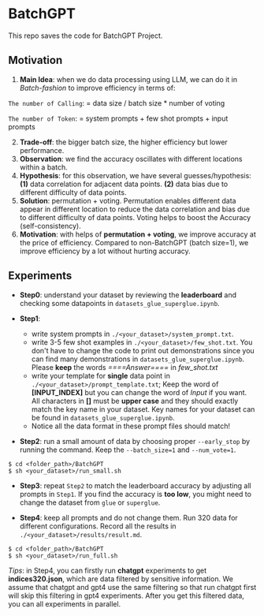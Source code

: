 
# BatchGPT

This repo saves the code for BatchGPT Project.

## Motivation
1. **Main Idea**: when we do data processing using LLM, we can do it in *Batch-fashion* to improve efficiency in terms of:

  ```The number of Calling```: = data size / batch size * number of voting

  ```The number of Token```: = system prompts + few shot prompts + input prompts

2. **Trade-off**: the bigger batch size, the higher efficiency but lower performance.
3. **Observation**: we find the accuracy oscillates with different locations within a batch.
4. **Hypothesis**: for this observation, we have several guesses/hypothesis: **(1)** data correlation for adjacent data points. **(2)** data bias due to different difficulty of data points.
5. **Solution**: permutation + voting. Permutation enables different data appear in different location to reduce the data correlation and bias due to different difficulty of data points. Voting helps to boost the Accuracy (self-consistency).
6. **Motivation**: with helps of **permutation + voting**, we improve accuracy at the price of efficiency. Compared to non-BatchGPT (batch size=1), we improve efficiency by a lot without hurting accuracy.


## Experiments
- **Step0**: understand your dataset by reviewing the **leaderboard** and checking some datapoints in `datasets_glue_superglue.ipynb`.

- **Step1**:
  - write system prompts in `./<your_dataset>/system_prompt.txt`.
  - write 3-5 few shot examples in `./<your_dataset>/few_shot.txt`. You don't have to change the code to print out demonstrations since you can find many demonstrations in `datasets_glue_superglue.ipynb`. Please **keep** the words *====Answer====* in *few_shot.txt*
  - write your template for **single** data point in `./<your_dataset>/prompt_template.txt`; Keep the word of **[INPUT_INDEX]** but you can change the word of *Input* if you want. All characters in **[]** must be **upper case** and they should exactly match the key name in your dataset. Key names for your dataset can be found in `datasets_glue_superglue.ipynb`.
  - Notice all the data format in these prompt files should match!

- **Step2**: run a small amount of data by choosing proper `--early_stop` by running the command. Keep the `--batch_size=1` and `--num_vote=1`.
```
$ cd <folder_path>/BatchGPT
$ sh <your_dataset>/run_small.sh
```
- **Step3**: repeat `Step2` to match the leaderboard accuracy by adjusting all prompts in `Step1`. If you find the accuracy is **too low**, you might need to change the dataset from `glue` or `superglue`.

- **Step4**: keep all prompts and do not change them. Run 320 data for different configurations. Record all the results in `./<your_dataset>/results/result.md`.
```
$ cd <folder_path>/BatchGPT
$ sh <your_dataset>/run_full.sh
```
  *Tips*: in Step4, you can firstly run **chatgpt** experiments to get **indices320.json**, which are data filtered by sensitive information. We assume that chatgpt and gpt4 use the same filtering so that run chatgpt first will skip this filtering in gpt4 experiments. After you get this filtered data, you can all experiments in parallel.